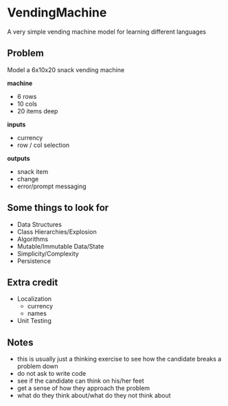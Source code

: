 # VendingMachine
A very simple vending machine model for learning different languages

## Problem
Model a 6x10x20 snack vending machine

**machine**
* 6 rows
* 10 cols
* 20 items deep

**inputs**
* currency
* row / col selection

**outputs**
* snack item
* change
* error/prompt messaging

## Some things to look for
* Data Structures
* Class Hierarchies/Explosion
* Algorithms
* Mutable/Immutable Data/State
* Simplicity/Complexity
* Persistence

## Extra credit
* Localization
  * currency 
  * names
* Unit Testing

## Notes
* this is usually just a thinking exercise to see how the candidate breaks a problem down
* do not ask to write code
* see if the candidate can think on his/her feet
* get a sense of how they approach the problem
* what do they think about/what do they not think about
